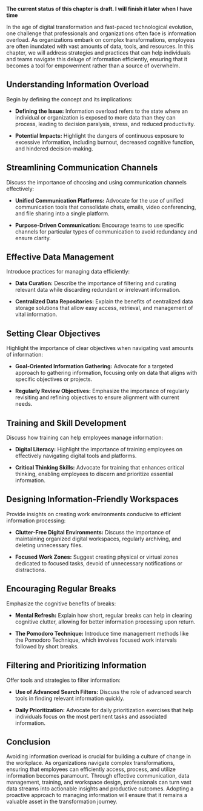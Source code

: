 **The current status of this chapter is draft. I will finish it later when I have time**

In the age of digital transformation and fast-paced technological evolution, one challenge that professionals and organizations often face is information overload. As organizations embark on complex transformations, employees are often inundated with vast amounts of data, tools, and resources. In this chapter, we will address strategies and practices that can help individuals and teams navigate this deluge of information efficiently, ensuring that it becomes a tool for empowerment rather than a source of overwhelm.

Understanding Information Overload
----------------------------------

Begin by defining the concept and its implications:

* **Defining the Issue:** Information overload refers to the state where an individual or organization is exposed to more data than they can process, leading to decision paralysis, stress, and reduced productivity.

* **Potential Impacts:** Highlight the dangers of continuous exposure to excessive information, including burnout, decreased cognitive function, and hindered decision-making.

Streamlining Communication Channels
-----------------------------------

Discuss the importance of choosing and using communication channels effectively:

* **Unified Communication Platforms:** Advocate for the use of unified communication tools that consolidate chats, emails, video conferencing, and file sharing into a single platform.

* **Purpose-Driven Communication:** Encourage teams to use specific channels for particular types of communication to avoid redundancy and ensure clarity.

Effective Data Management
-------------------------

Introduce practices for managing data efficiently:

* **Data Curation:** Describe the importance of filtering and curating relevant data while discarding redundant or irrelevant information.

* **Centralized Data Repositories:** Explain the benefits of centralized data storage solutions that allow easy access, retrieval, and management of vital information.

Setting Clear Objectives
------------------------

Highlight the importance of clear objectives when navigating vast amounts of information:

* **Goal-Oriented Information Gathering:** Advocate for a targeted approach to gathering information, focusing only on data that aligns with specific objectives or projects.

* **Regularly Review Objectives:** Emphasize the importance of regularly revisiting and refining objectives to ensure alignment with current needs.

Training and Skill Development
------------------------------

Discuss how training can help employees manage information:

* **Digital Literacy:** Highlight the importance of training employees on effectively navigating digital tools and platforms.

* **Critical Thinking Skills:** Advocate for training that enhances critical thinking, enabling employees to discern and prioritize essential information.

Designing Information-Friendly Workspaces
-----------------------------------------

Provide insights on creating work environments conducive to efficient information processing:

* **Clutter-Free Digital Environments:** Discuss the importance of maintaining organized digital workspaces, regularly archiving, and deleting unnecessary files.

* **Focused Work Zones:** Suggest creating physical or virtual zones dedicated to focused tasks, devoid of unnecessary notifications or distractions.

Encouraging Regular Breaks
--------------------------

Emphasize the cognitive benefits of breaks:

* **Mental Refresh:** Explain how short, regular breaks can help in clearing cognitive clutter, allowing for better information processing upon return.

* **The Pomodoro Technique:** Introduce time management methods like the Pomodoro Technique, which involves focused work intervals followed by short breaks.

Filtering and Prioritizing Information
--------------------------------------

Offer tools and strategies to filter information:

* **Use of Advanced Search Filters:** Discuss the role of advanced search tools in finding relevant information quickly.

* **Daily Prioritization:** Advocate for daily prioritization exercises that help individuals focus on the most pertinent tasks and associated information.

Conclusion
----------

Avoiding information overload is crucial for building a culture of change in the workplace. As organizations navigate complex transformations, ensuring that employees can efficiently access, process, and utilize information becomes paramount. Through effective communication, data management, training, and workspace design, professionals can turn vast data streams into actionable insights and productive outcomes. Adopting a proactive approach to managing information will ensure that it remains a valuable asset in the transformation journey.
